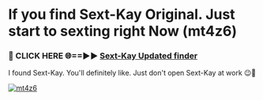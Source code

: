 # If you find Sext-Kay Original. Just start to sexting right Now (mt4z6)

<h3>🔴 CLICK HERE 🌐==►► <a href="https://tinyurl.com/2s32jyrn" rel="nofollow">Sext-Kay Updated finder</a></h3>

I found Sext-Kay. You'll definitely like. Just don't open Sext-Kay at work 😉💬

[![mt4z6](https://i.imgur.com/sZc9xG4.jpeg)](https://tinyurl.com/2s32jyrn)
